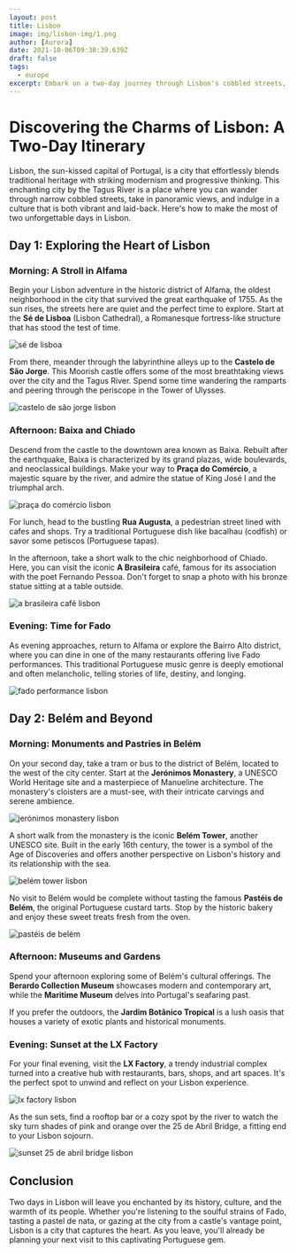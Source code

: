 ```yaml
---
layout: post
title: Lisbon
image: img/lisbon-img/1.png
author: [Aurora]
date: 2021-10-06T09:30:39.639Z
draft: false
tags:
  - europe
excerpt: Embark on a two-day journey through Lisbon's cobbled streets, historic neighborhoods, and waterfront wonders, where traditional Fado melodies fill the air and every corner offers a taste of Portugal's rich heritage and delectable cuisine.
---
```


# Discovering the Charms of Lisbon: A Two-Day Itinerary

Lisbon, the sun-kissed capital of Portugal, is a city that effortlessly blends traditional heritage with striking modernism and progressive thinking. This enchanting city by the Tagus River is a place where you can wander through narrow cobbled streets, take in panoramic views, and indulge in a culture that is both vibrant and laid-back. Here's how to make the most of two unforgettable days in Lisbon.

## Day 1: Exploring the Heart of Lisbon

### Morning: A Stroll in Alfama
Begin your Lisbon adventure in the historic district of Alfama, the oldest neighborhood in the city that survived the great earthquake of 1755. As the sun rises, the streets here are quiet and the perfect time to explore. Start at the **Sé de Lisboa** (Lisbon Cathedral), a Romanesque fortress-like structure that has stood the test of time.

![ sé de lisboa](img/lisbon-img/1.png)

From there, meander through the labyrinthine alleys up to the **Castelo de São Jorge**. This Moorish castle offers some of the most breathtaking views over the city and the Tagus River. Spend some time wandering the ramparts and peering through the periscope in the Tower of Ulysses.

![ castelo de são jorge lisbon](img/lisbon-img/2.png)

### Afternoon: Baixa and Chiado
Descend from the castle to the downtown area known as Baixa. Rebuilt after the earthquake, Baixa is characterized by its grand plazas, wide boulevards, and neoclassical buildings. Make your way to **Praça do Comércio**, a majestic square by the river, and admire the statue of King José I and the triumphal arch.

![ praça do comércio lisbon](img/lisbon-img/3.png)

For lunch, head to the bustling **Rua Augusta**, a pedestrian street lined with cafes and shops. Try a traditional Portuguese dish like bacalhau (codfish) or savor some petiscos (Portuguese tapas).

In the afternoon, take a short walk to the chic neighborhood of Chiado. Here, you can visit the iconic **A Brasileira** café, famous for its association with the poet Fernando Pessoa. Don't forget to snap a photo with his bronze statue sitting at a table outside.

![ a brasileira café lisbon](img/lisbon-img/4.png)

### Evening: Time for Fado
As evening approaches, return to Alfama or explore the Bairro Alto district, where you can dine in one of the many restaurants offering live Fado performances. This traditional Portuguese music genre is deeply emotional and often melancholic, telling stories of life, destiny, and longing.

![ fado performance lisbon](img/lisbon-img/5.png)

## Day 2: Belém and Beyond

### Morning: Monuments and Pastries in Belém
On your second day, take a tram or bus to the district of Belém, located to the west of the city center. Start at the **Jerónimos Monastery**, a UNESCO World Heritage site and a masterpiece of Manueline architecture. The monastery's cloisters are a must-see, with their intricate carvings and serene ambience.

![ jerónimos monastery lisbon](img/lisbon-img/6.png)

A short walk from the monastery is the iconic **Belém Tower**, another UNESCO site. Built in the early 16th century, the tower is a symbol of the Age of Discoveries and offers another perspective on Lisbon's history and its relationship with the sea.

![ belém tower lisbon](img/lisbon-img/7.png)

No visit to Belém would be complete without tasting the famous **Pastéis de Belém**, the original Portuguese custard tarts. Stop by the historic bakery and enjoy these sweet treats fresh from the oven.

![ pastéis de belém](img/lisbon-img/8.png)

### Afternoon: Museums and Gardens
Spend your afternoon exploring some of Belém's cultural offerings. The **Berardo Collection Museum** showcases modern and contemporary art, while the **Maritime Museum** delves into Portugal's seafaring past.

If you prefer the outdoors, the **Jardim Botânico Tropical** is a lush oasis that houses a variety of exotic plants and historical monuments.

### Evening: Sunset at the LX Factory
For your final evening, visit the **LX Factory**, a trendy industrial complex turned into a creative hub with restaurants, bars, shops, and art spaces. It's the perfect spot to unwind and reflect on your Lisbon experience.

![ lx factory lisbon](img/lisbon-img/9.png)

As the sun sets, find a rooftop bar or a cozy spot by the river to watch the sky turn shades of pink and orange over the 25 de Abril Bridge, a fitting end to your Lisbon sojourn.

![ sunset 25 de abril bridge lisbon](img/lisbon-img/10.png)

## Conclusion
Two days in Lisbon will leave you enchanted by its history, culture, and the warmth of its people. Whether you're listening to the soulful strains of Fado, tasting a pastel de nata, or gazing at the city from a castle's vantage point, Lisbon is a city that captures the heart. As you leave, you'll already be planning your next visit to this captivating Portuguese gem.